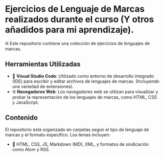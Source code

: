 # Ejercicios de Lenguaje de Marcas realizados durante el curso (Y otros añadidos para mi aprendizaje).

🌐 Este repositorio contiene una colección de ejercicios de lenguajes de marcas.

## Herramientas Utilizadas

- 🔧 **Visual Studio Code**: Utilizado como entorno de desarrollo integrado (IDE) para escribir y editar archivos de lenguajes de marcas. (Incluyendo una variedad de extensiones).
- 🌐 **Navegadores Web**: Los navegadores web se utilizan para visualizar y probar la representación de los lenguajes de marcas, como HTML, CSS y JavaScript.

## Contenido

El repositorio está organizado en carpetas según el tipo de lenguaje de marcas y el formato específico. Los temas incluyen:

- 📁 HTML, CSS, JS, Markdown (MD), XML, y formatos de sindicación como Atom y RSS.
